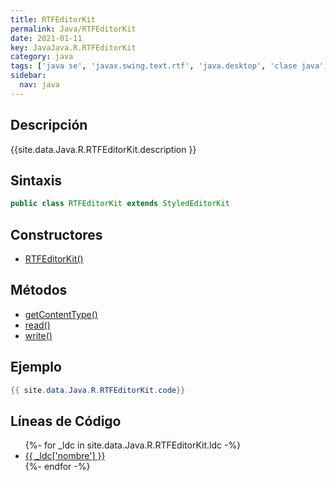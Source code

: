 ```yaml
---
title: RTFEditorKit
permalink: Java/RTFEditorKit
date: 2021-01-11
key: JavaJava.R.RTFEditorKit
category: java
tags: ['java se', 'javax.swing.text.rtf', 'java.desktop', 'clase java', 'Java 1.0']
sidebar: 
  nav: java
---
```


## Descripción
{{site.data.Java.R.RTFEditorKit.description }}

## Sintaxis
~~~java
public class RTFEditorKit extends StyledEditorKit
~~~

## Constructores
* [RTFEditorKit()](/Java/RTFEditorKit/RTFEditorKit/)

## Métodos
* [getContentType()](/Java/RTFEditorKit/getContentType)
* [read()](/Java/RTFEditorKit/read)
* [write()](/Java/RTFEditorKit/write)

## Ejemplo
~~~java
{{ site.data.Java.R.RTFEditorKit.code}}
~~~

## Líneas de Código
<ul>
{%- for _ldc in site.data.Java.R.RTFEditorKit.ldc -%}
   <li>
       <a href="{{_ldc['url'] }}">{{ _ldc['nombre'] }}</a>
   </li>
{%- endfor -%}
</ul>
